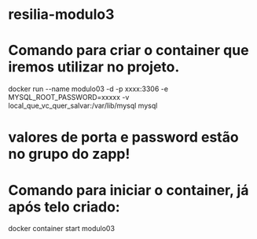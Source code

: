 # resilia-modulo3

# Comando para criar o container que iremos utilizar no projeto.

docker run --name modulo03 -d -p xxxx:3306 -e MYSQL_ROOT_PASSWORD=xxxxx -v local_que_vc_quer_salvar:/var/lib/mysql mysql

# valores de porta e password estão no grupo do zapp!


# Comando para iniciar o container, já após telo criado:

docker container start modulo03